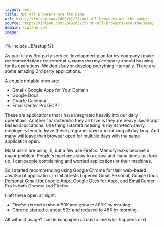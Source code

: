 ```yaml
---
layout: post
title: Not All Browsers Are the Same
url: http://kinlane.com/2009/02/27/not-all-browsers-are-the-same/
source: http://kinlane.com/2009/02/27/not-all-browsers-are-the-same/
domain: kinlane.com
image: 
---
```

{% include JB/setup %}<p>As part of my 3rd party service development plan for my company I make recommendations for external systems that my company should be using for its operations. We don't buy or develop everything internally. There are some amazing 3rd party applications.<p></p>
A couple notable ones are:
<ul class="mainlist">
	<li>Gmail / Google Apps for Your Domain</li>
	<li>Google Docs</li>
	<li>Google Calendar</li>
	<li>Email Center Pro (ECP)</li>
</ul>
These are applications that I have integrated heavily into our daily operations. Another characteristic they all have is they are heavy JavaScript based applications. One thing I started noticing is my non-tech savvy employees tend to leave these programs open and running all day long. And many will leave their browser open for multiple days with the same application open.<p></p>
Most users are using IE, but a few use Firefox. Memory leaks become a major problem. People's machines slow to a crawl and many times just lock up. I can people complaining and worried applications or their machines.<p></p>
So I started recommending using Google Chrome for their web-based JavaScript application. In initial tests I opened Gmail Personal, Google Docs Personal, Gmail for Google Apps, Google Docs for Apps, and Email Center Pro in both Chrome and Firefox.<p></p>
I left these open all night:
<ul class="mainlist">
	<li>Firefox started at about 50K and grew to 480K by morning.</li>
	<li>Chrome started at about 50K and reduced to 46K by morning.</li>
</ul>
All without usage? I am leaving open all day to see what happens next.</p>
